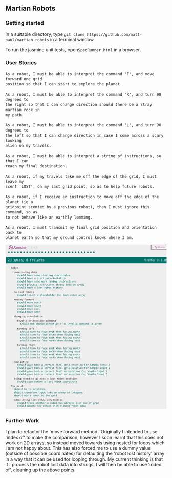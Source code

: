 ## Martian Robots

### Getting started
In a suitable directory, type ```git clone https://github.com/matt-paul/martian-robots``` in a terminal window.

To run the jasmine unit tests, open```SpecRunner.html``` in a browser.

### User Stories
```
As a robot, I must be able to interpret the command 'F', and move forward one grid
position so that I can start to explore the planet.

As a robot, I must be able to interpret the command 'R', and turn 90 degrees to
the right so that I can change direction should there be a stray martian rock in
my path.

As a robot, I must be able to interpret the command 'L', and turn 90 degrees to
the left so that I can change direction in case I come across a scary looking
alien on my travels.

As a robot, I must be able to interpret a string of instructions, so that I can
reach my final destination.

As a robot, if my travels take me off the edge of the grid, I must leave my
scent 'LOST', on my last grid point, so as to help future robots.

As a robot, if I receive an instruction to move off the edge of the planet (ie a
gridpoint scented by a previous robot), then I must ignore this command, so as
to not behave like an earthly lemming.

As a robot, I must transmit my final grid position and orientation back to
planet earth so that my ground control knows where I am.
```

![Jasmine Tests](/images/Jasmine-tests-updated.png)

### Further Work
I plan to refactor the 'move forward method'. Originally I intended to use
'index of' to make the comparison, however I soon learnt that this does not work on
2D arrays, so instead moved towards using nested for loops which I am not happy about.  This has
also forced me to use a dummy value (outside of possible coordinates) for
defaulting the 'robot lost history' array in a way that it can be used for
looping through.  My current thinking is that if I process the robot lost data
into strings, I will then be able to use 'index of', cleaning up the above
points.
